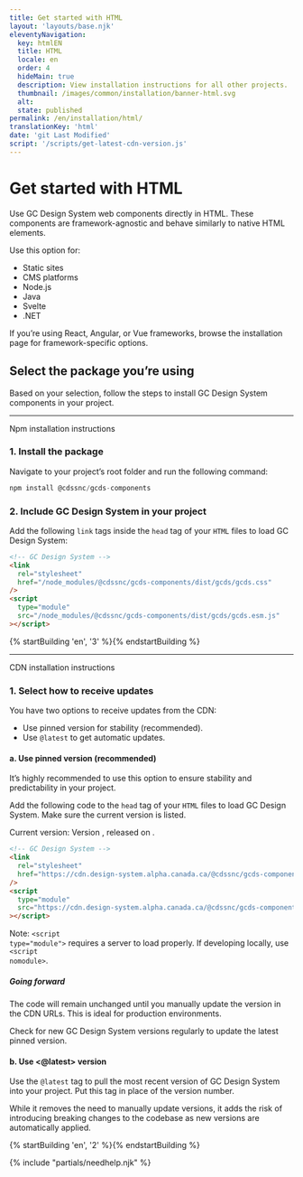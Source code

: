 ```yaml
---
title: Get started with HTML
layout: 'layouts/base.njk'
eleventyNavigation:
  key: htmlEN
  title: HTML
  locale: en
  order: 4
  hideMain: true
  description: View installation instructions for all other projects.
  thumbnail: /images/common/installation/banner-html.svg
  alt:
  state: published
permalink: /en/installation/html/
translationKey: 'html'
date: 'git Last Modified'
script: '/scripts/get-latest-cdn-version.js'
---
```


# Get started with HTML

Use GC Design System web components directly in HTML. These components are framework-agnostic and behave similarly to native HTML elements.

Use this option for:

<ul class="list-disc mb-300">
  <li>Static sites</li>
  <li>CMS platforms</li>
  <li>Node.js</li>
  <li>Java</li>
  <li>Svelte</li>
  <li>.NET</li>
</ul>

If you’re using React, Angular, or Vue frameworks, browse the <gcds-link href="{{ links.installation }}">installation page</gcds-link> for framework-specific options.

## Select the package you’re using

Based on your selection, follow the steps to install GC Design System components in your project.

<gcds-grid class="mb-300" tag="ul" columns="1fr" columns-tablet="1fr 1fr" columns-desktop="1fr 1fr 1fr">
  <gcds-card
    card-title="With npm"
    href="#npm-installation-instructions"
    description="Select if you’re using npm (node package manager)."
    role="listitem"
  /></gcds-card>
  <gcds-card
    card-title="With CDN"
    href="#cdn-installation-instructions"
    description="Select if you’re not using npm. You’ll install the components through content delivery network (CDN) links."
    role="listitem"
  ></gcds-card>
</gcds-grid>

<hr class="my-600" />

<gcds-heading id="npm-installation-instructions" tag="h2">Npm installation instructions</gcds-heading>

### 1. Install the package

Navigate to your project’s root folder and run the following command:

```js
npm install @cdssnc/gcds-components
```

### 2. Include GC Design System in your project

Add the following `link` tags inside the `head` tag of your `HTML` files to load GC Design System:

```html
<!-- GC Design System -->
<link
  rel="stylesheet"
  href="/node_modules/@cdssnc/gcds-components/dist/gcds/gcds.css"
/>
<script
  type="module"
  src="/node_modules/@cdssnc/gcds-components/dist/gcds/gcds.esm.js"
></script>
```

{% startBuilding 'en', '3' %}{% endstartBuilding %}

<hr class="my-600" />

<gcds-heading id="cdn-installation-instructions" tag="h2">CDN installation instructions</gcds-heading>

### 1. Select how to receive updates

You have two options to receive updates from the CDN:

<ul class="list-lower-alpha mb-300">
  <li>Use pinned version for stability (recommended).</li>
  <li>Use <code>@latest</code> to get automatic updates.</li>
</ul>

#### a. Use pinned version (recommended)

It’s highly recommended to use this option to ensure stability and predictability in your project.

Add the following code to the `head` tag of your `HTML` files to load GC Design System. Make sure the current version is listed.

Current version: Version <code><span id='cdn-latest-version'></span></code>, released on <time id='cdn-latest-version-date'></time>.

```html
<!-- GC Design System -->
<link
  rel="stylesheet"
  href="https://cdn.design-system.alpha.canada.ca/@cdssnc/gcds-components@||version||/dist/gcds/gcds.css"
/>
<script
  type="module"
  src="https://cdn.design-system.alpha.canada.ca/@cdssnc/gcds-components@||version||/dist/gcds/gcds.esm.js"
></script>
```

<gcds-text size="small">Note: <code>&lt;script type="module"&gt;</code> requires a server to load properly. If developing locally, use <code>&lt;script nomodule&gt;</code>.</gcds-text>

##### Going forward

The code will remain unchanged until you manually update the version in the CDN URLs. This is ideal for production environments.

Check for <gcds-link href="{{ links.releaseNotes }}" external>new GC Design System versions</gcds-link> regularly to update the latest pinned version.

#### b. Use <@latest> version

Use the `@latest` tag to pull the most recent version of GC Design System into your project. Put this tag in place of the version number.

While it removes the need to manually update versions, it adds the risk of introducing breaking changes to the codebase as new versions are automatically applied.

{% startBuilding 'en', '2' %}{% endstartBuilding %}

{% include "partials/needhelp.njk" %}
